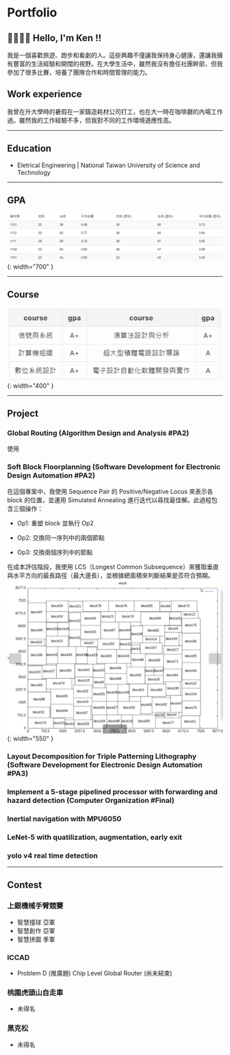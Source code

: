 
# Portfolio

## 👋🏻👋🏻 Hello, I'm Ken !!
我是一個喜歡旅遊、跑步和看劇的人。這些興趣不僅讓我保持身心健康，還讓我擁有豐富的生活經驗和開闊的視野。在大學生活中，雖然我沒有擔任社團幹部，但我參加了很多比賽，培養了團隊合作和時間管理的能力。

## Work experience
我曾在升大學時的暑假在一家鑄造耗材公司打工，也在大一時在咖啡廳的內場工作過。雖然我的工作經驗不多，但我對不同的工作環境適應性高。

---
## Education 
- Eletrical Engineering | National Taiwan University of Science and Technology

---
## GPA
![image](/assets/img/gpa.png){: width="700" }
 
---
## Course
![image](/assets/img/CourseGpa.png){: width="400" }

---
## Project

### Global Routing (Algorithm Design and Analysis #PA2)

使用

### Soft Block Floorplanning (Software Development for Electronic Design Automation #PA2)

在這個專案中，我使用 Sequence Pair 的 Positive/Negative Locus 來表示各 block 的位置，並運用 Simulated Annealing 進行迭代以尋找最佳解。此過程包含三個操作：

- Op1: 重塑 block 並執行 Op2
  
- Op2: 交換同一序列中的兩個節點
  
- Op3: 交換兩個序列中的節點

在成本評估階段，我使用 LCS（Longest Common Subsequence）來獲取垂直與水平方向的最長路徑（最大邊長），並根據總面積來判斷結果是否符合預期。
![image](/assets/img/EDA_PA2_image.png){: width="550" }

### Layout Decomposition for Triple Patterning Lithography (Software Development for Electronic Design Automation #PA3)



### Implement a 5-stage pipelined processor with forwarding and hazard detection (Computer Organization #Final)

### Inertial navigation with MPU6050

### LeNet-5 with quatilization, augmentation, early exit

### yolo v4 real time detection

---
## Contest

### 上銀機械手臂競賽
- 智慧撞球  亞軍
- 智慧創作  亞軍
- 智慧拼圖  季軍

### ICCAD
- Problem D (推廣題)	Chip Level Global Router (尚未結束)

### 桃園虎頭山自走車 
- 未得名

### 黑克松 
- 未得名
